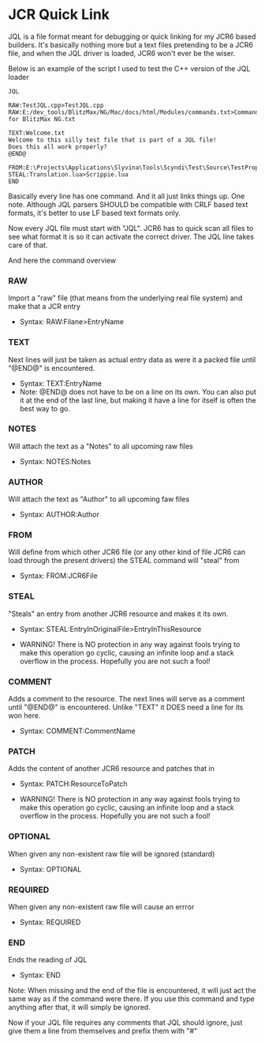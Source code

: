 # JCR Quick Link

JQL is a file format meant for debugging or quick linking for my JCR6 based builders.
It's basically nothing more but a text files pretending to be a JCR6 file, and when the JQL driver is loaded, JCR6 won't ever be the wiser.



Below is an example of the script I used to test the C++ version of the JQL loader
~~~
JQL

RAW:TestJQL.cpp>TestJQL.cpp
RAW:E:/dev_tools/BlitzMax/NG/Mac/docs/html/Modules/commands.txt>Commands for BlitzMax NG.txt

TEXT:Welcome.txt
Welcome to this silly test file that is part of a JQL file!
Does this all work properly?
@END@

FROM:E:\Projects\Applications\Slyvina\Tools\Scyndi\Test\Source\TestProperty.STB
STEAL:Translation.lua>Scrippie.lua
END
~~~

Basically every line has one command. And it all just links things up.
One note. Although JQL parsers SHOULD be compatible with CRLF based text formats, it's better to use LF based text formats only.


Now every JQL file must start with "JQL". JCR6 has to quick scan all files to see what format it is so it can activate the correct driver. The JQL line takes care of that.

And here the command overview
### RAW
Import a "raw" file (that means from the underlying real file system) and make that a JCR entry
- Syntax: RAW:Filane>EntryName

### TEXT
Next lines will just be taken as actual entry data as were it a packed file until "@END@" is encountered.
- Syntax: TEXT:EntryName
- Note: @END@ does not have to be on a line on its own. You can also put it at the end of the last line, but making it have a line for itself is often the best way to go.

### NOTES
Will attach the text as a "Notes" to all upcoming raw files
- Syntax: NOTES:Notes

### AUTHOR
Will attach the text as "Author" to all upcoming faw files
- Syntax: AUTHOR:Author

### FROM
Will define from which other JCR6 file (or any other kind of file JCR6 can load through the present drivers) the STEAL command will "steal" from
- Syntax: FROM:JCR6File

### STEAL
"Steals" an entry from another JCR6 resource and makes it its own.
- Syntax: STEAL:EntryInOriginalFile>EntryInThisResource

- WARNING! There is NO protection in any way against fools trying to make this operation go cyclic, causing an infinite loop and a stack overflow in the process. Hopefully you are not such a fool!

### COMMENT
Adds a comment to the resource. The next lines will serve as a comment until "@END@" is encountered. Unlike "TEXT" it DOES need a line for its won here.
- Syntax: COMMENT:CommentName

### PATCH
Adds the content of another JCR6 resource and patches that in
- Syntax: PATCH:ResourceToPatch

- WARNING! There is NO protection in any way against fools trying to make this operation go cyclic, causing an infinite loop and a stack overflow in the process. Hopefully you are not such a fool!

### OPTIONAL
When given any non-existent raw file will be ignored (standard)
- Syntax: OPTIONAL

### REQUIRED
When given any non-existent raw file will cause an errror
- Syntax: REQUIRED


### END
Ends the reading of JQL
- Syntax: END

Note: When missing and the end of the file is encountered, it will just act the same way as if the command were there. If you use this command and type anything after that, it will simply be ignored.




Now if your JQL file requires any comments that JQL should ignore, just give them a line from themselves and prefix them with "#"


